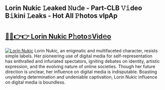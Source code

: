 ## Lorin Nukic 𝙻eaked 𝙽u𝚍e - Part-CLB 𝚅𝚒deo B𝚒kini 𝙻eaks - Hot All 𝙿hotos vlpAp

# <h2><a href="http://ld7ehy.urlbe.top/?page=Lorin+Nukic">🔗🔗👉👉 Lorin Nukic P𝚑oto𝚜Vid𝚎o</a></h2>

[![Lorin Nukic](https://i.imgur.com/eBuTRDB.gif)](http://ld7ehy.urlbe.top/?page=Lorin+Nukic)
Lorin Nukic, an enigmatic and multifaceted character, resists simple labels. Her pioneering use of digital media for self-representation has enthralled and infuriated spectators, igniting debates on identity, artistic expression, and the evolving nature of online societies. Though her future direction is unclear, her influence on digital media is indisputable. Boasting unyielding determination and undeniable captivation, Lorin Nukic influence on digital media is boundless.
